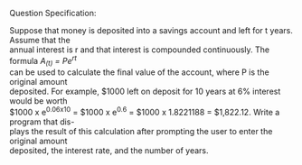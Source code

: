 Question Specification:  
  
Suppose that money is deposited into a savings account and left for t years. Assume that the  
annual interest is r and that interest is compounded continuously. The formula *A*<sub>*(t)*</sub> *= Pe*<sup>*rt*</sup>  
can be used to calculate the final value of the account, where P is the original amount  
deposited. For example, $1000 left on deposit for 10 years at 6% interest would be worth  
$1000 x e<sup>0.06x10</sup> = $1000 x e<sup>0.6</sup> = $1000 x 1.8221188 = $1,822.12. Write a program that dis-  
plays the result of this calculation after prompting the user to enter the original amount  
deposited, the interest rate, and the number of years.
